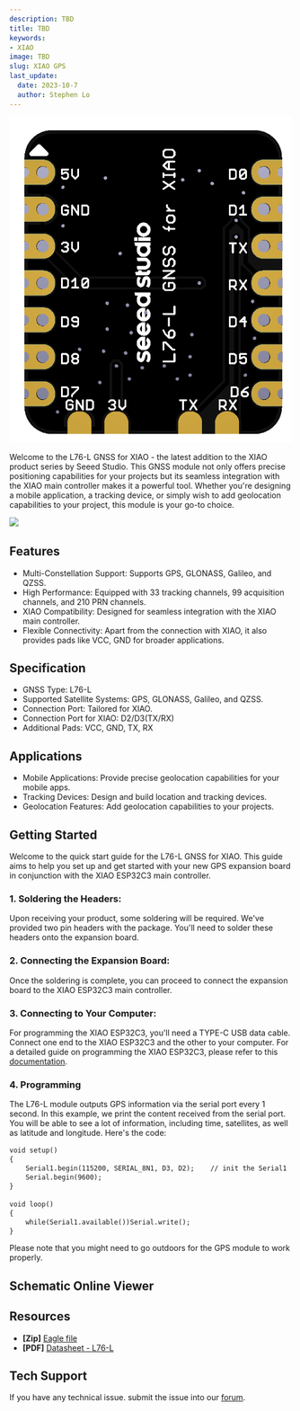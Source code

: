 ```yaml
---
description: TBD
title: TBD
keywords:
- XIAO
image: TBD
slug: XIAO GPS
last_update:
  date: 2023-10-7
  author: Stephen Lo
---
```


<p style={{textAlign: 'center'}}><img src="https://raw.githubusercontent.com/Longan-Labs/XIAO_GPS/main/IMG/back.png" alt="pir" width={600} height="auto" /></p>

Welcome to the L76-L GNSS for XIAO - the latest addition to the XIAO product series by Seeed Studio. This GNSS module not only offers precise positioning capabilities for your projects but its seamless integration with the XIAO main controller makes it a powerful tool. Whether you're designing a mobile application, a tracking device, or simply wish to add geolocation capabilities to your project, this module is your go-to choice.

<p style={{textAlign: 'center'}}><a href="https://www.seeedstudio.com/-Grove-VOC-and-eCO2-Gas-Sensor-(SGP30)-p-3071.html" target="_blank"><img src="https://files.seeedstudio.com/wiki/Seeed-WiKi/docs/images/300px-Get_One_Now_Banner-ragular.png" /></a></p>

## Features

- Multi-Constellation Support: Supports GPS, GLONASS, Galileo, and QZSS.
- High Performance: Equipped with 33 tracking channels, 99 acquisition channels, and 210 PRN channels.
- XIAO Compatibility: Designed for seamless integration with the XIAO main controller.
- Flexible Connectivity: Apart from the connection with XIAO, it also provides pads like VCC, GND for broader applications.

## Specification

- GNSS Type: L76-L
- Supported Satellite Systems: GPS, GLONASS, Galileo, and QZSS.
- Connection Port: Tailored for XIAO.
- Connection Port for XIAO: D2/D3(TX/RX)
- Additional Pads: VCC, GND, TX, RX

## Applications

- Mobile Applications: Provide precise geolocation capabilities for your mobile apps.
- Tracking Devices: Design and build location and tracking devices.
- Geolocation Features: Add geolocation capabilities to your projects.


## Getting Started


Welcome to the quick start guide for the L76-L GNSS for XIAO. This guide aims to help you set up and get started with your new GPS expansion board in conjunction with the XIAO ESP32C3 main controller.

### 1. Soldering the Headers:
Upon receiving your product, some soldering will be required. We've provided two pin headers with the package. You'll need to solder these headers onto the expansion board. 

### 2. Connecting the Expansion Board:
Once the soldering is complete, you can proceed to connect the expansion board to the XIAO ESP32C3 main controller.

### 3. Connecting to Your Computer:
For programming the XIAO ESP32C3, you'll need a TYPE-C USB data cable. Connect one end to the XIAO ESP32C3 and the other to your computer. For a detailed guide on programming the XIAO ESP32C3, please refer to this [documentation](https://wiki.seeedstudio.com/XIAO_ESP32C3_Getting_Started/).

### 4. Programming

The L76-L module outputs GPS information via the serial port every 1 second. In this example, we print the content received from the serial port. You will be able to see a lot of information, including time, satellites, as well as latitude and longitude. Here's the code:

```Arduino
void setup()
{
    Serial1.begin(115200, SERIAL_8N1, D3, D2);    // init the Serial1
    Serial.begin(9600);
}

void loop()
{
    while(Serial1.available())Serial.write();
}
```

Please note that you might need to go outdoors for the GPS module to work properly.


## Schematic Online Viewer

<div className="altium-ecad-viewer" data-project-src="https://github.com/Longan-Labs/XIAO_MATRIX_RES/raw/main/EAGLE_XIAO_MATRIX.zip" style={{borderRadius: '0px 0px 4px 4px', height: 500, borderStyle: 'solid', borderWidth: 1, borderColor: 'rgb(241, 241, 241)', overflow: 'hidden', maxWidth: 1280, maxHeight: 700, boxSizing: 'border-box'}}>
</div>


## Resources

- **[Zip]** [Eagle file](https://github.com/Longan-Labs/XIAO_MATRIX_RES/raw/main/EAGLE_XIAO_MATRIX.zip)
- **[PDF]** [Datasheet - L76-L](https://github.com/Longan-Labs/XIAO_MATRIX_RES/blob/main/WS2812B-1010-DATASHEET.PDF)

## Tech Support
If you have any technical issue.  submit the issue into our [forum](https://forum.seeedstudio.com/).